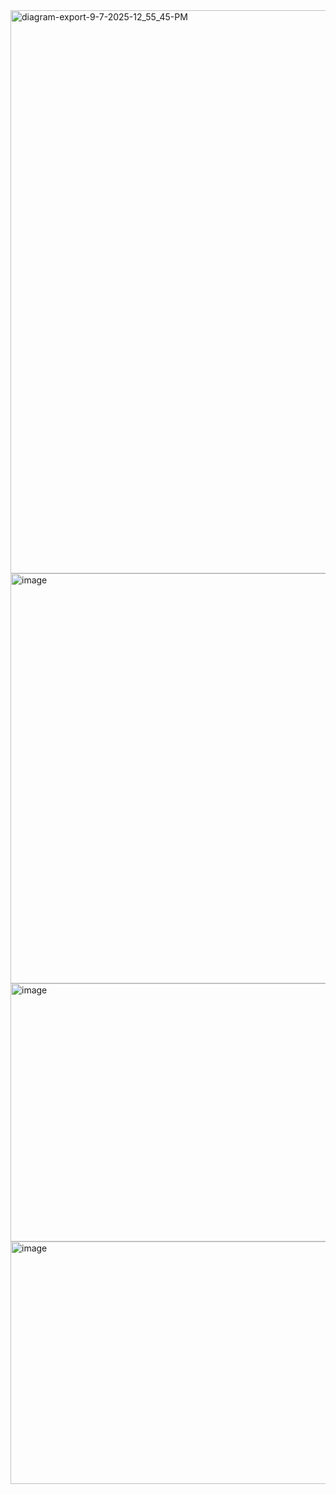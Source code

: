 <img width="1659" height="901" alt="diagram-export-9-7-2025-12_55_45-PM" src="https://github.com/user-attachments/assets/71db2830-9f74-412a-9234-7d7af4ab8b36" />
<img width="800" height="656" alt="image" src="https://github.com/user-attachments/assets/0c1c14e9-f652-4b3e-b4bd-5cad4b8830c9" />
<img width="800" height="413" alt="image" src="https://github.com/user-attachments/assets/4db74612-f8c2-438e-9074-de6e0ea0cd95" />
<img width="800" height="388" alt="image" src="https://github.com/user-attachments/assets/4bfb11f9-5a85-4ac6-b22a-bfe120140dc0" />
